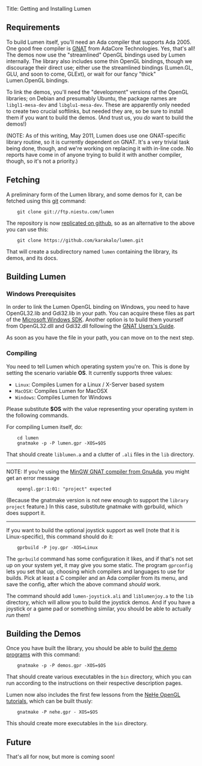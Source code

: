Title: Getting and Installing Lumen

## Requirements

To build Lumen itself, you'll need an Ada compiler that supports Ada
2005.  One good free compiler is [GNAT][] from AdaCore Technologies.
Yes, that's all!  The demos now use the "streamlined" OpenGL bindings
used by Lumen internally.  The library also includes some thin OpenGL
bindings, though we discourage their direct use; either use the
streamlined bindings (Lumen.GL, GLU, and soon to come, GLExt), or wait
for our fancy "thick" Lumen.OpenGL bindings.

To link the demos, you'll need the "development" versions of the OpenGL
libraries; on Debian and presumably Ubuntu, the package names are
`libgl1-mesa-dev` and `libglu1-mesa-dev`.  These are apparently only needed to
create two crucial softlinks, but needed they are, so be sure to install them
if you want to build the demos.  (And trust us, you *do* want to build the
demos!)

(NOTE: As of this writing, May 2011, Lumen does use one GNAT-specific
library routine, so it is currently dependent on GNAT.  It's a very
trivial task being done, though, and we're working on replacing it
with in-line code.  No reports have come in of anyone trying to build
it with another compiler, though, so it's not a priority.)


## Fetching

A preliminary form of the Lumen library, and some demos for it, can be fetched
using this [git][] command:

        git clone git://ftp.niestu.com/lumen

The repository is now [replicated on github][github], so as an
alternative to the above you can use this:

        git clone https://github.com/karakalo/lumen.git

That will create a subdirectory named `lumen` containing the library,
its demos, and its docs.


## Building Lumen

### Windows Prerequisites

In order to link the Lumen OpenGL binding on Windows, you need to have
OpenGL32.lib and Gdi32.lib in your path. You can acquire these files as part of the
[Microsoft Windows SDK](http://msdn.microsoft.com/en-us/windows/bb980924).
Another option is to build them yourself from OpenGL32.dll and Gdi32.dll
following the
[GNAT Users's Guide](http://gcc.gnu.org/onlinedocs/gcc-4.1.2/gnat_ugn_unw/Creating-an-Import-Library.html).

As soon as you have the file in your path, you can move on to the next step.

### Compiling

You need to tell Lumen which operating system you're on. This is done by
setting the scenario variable **OS**. It currently supports three values:

 * `Linux`: Compiles Lumen for a Linux / X-Server based system
 * `MacOSX`: Compiles Lumen for MacOSX
 * `Windows`: Compiles Lumen for Windows

Please substitute **$OS** with the value representing your operating system
in the following commands.

For compiling Lumen itself, do:

		cd lumen
		gnatmake -p -P lumen.gpr -XOS=$OS

That should create `liblumen.a` and a clutter of `.ali` files in the
`lib` directory.

---
NOTE: If you're using the
[MinGW GNAT compiler from GnuAda](http://gnuada.sourceforge.net/pmwiki.php/Install/MinGW),
you might get an error message

		opengl.gpr:1:01: "project" expected

(Because the gnatmake version is not new enough to support the
`library project` feature.) In this case, substitute gnatmake with gprbuild,
which does support it.

---

If you want to build the optional joystick support
as well (note that it is Linux-specific), this command should do it:

        gprbuild -P joy.gpr -XOS=Linux

The `gprbuild` command has some configuration it likes, and if that's not set
up on your system yet, it may give you some static.  The program `gprconfig`
lets you set that up, choosing which compilers and languages to use for
builds.  Pick at least a C compiler and an Ada compiler from its menu, and
save the config, after which the above command *should* work.

The command should add `lumen-joystick.ali` and `liblumenjoy.a` to the `lib`
directory, which will allow you to build the joystick demos.  And if you have
a joystick or a game pad or something similar, you should be able to actually
*run* them!

## Building the Demos

Once you have built the library, you should be able to build
[the demo programs][demos] with this command:

        gnatmake -p -P demos.gpr -XOS=$OS

That should create various executables in the `bin` directory, which
you can run according to the instructions on their respective
description pages.

Lumen now also includes the first few lessons from the
[NeHe OpenGL tutorials][nehe], which can be built thusly:

        gnatmake -P nehe.gpr - XOS=$OS

This should create more executables in the `bin` directory.


## Future

That's all for now, but more is coming soon!


[demos]:   narrative-demos.html
[git]:     http://git-scm.com/
[github]:  https://github.com/karakalo/lumen
[gnat]:    http://libre.adacore.com/libre/
[holm]:    http://adaopengl.sourceforge.net/
[mesa]:    http://www.mesa3d.org/
[nehe]:    http://nehe.gamedev.net/
[oglada]:  http://www.niestu.com/software/oglada-0.3.tar.bz2
[opengl]:  http://www.opengl.org/
[x.org]:   http://www.x.org/wiki/
